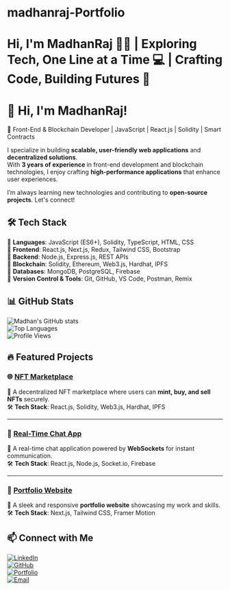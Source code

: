 # madhanraj-Portfolio
Hi, I'm MadhanRaj 👨‍💻 | Exploring Tech, One Line at a Time 💻 | Crafting Code, Building Futures 🚀
=======
# 👋 Hi, I'm MadhanRaj!  

🚀 Front-End & Blockchain Developer | JavaScript | React.js | Solidity | Smart Contracts  

I specialize in building **scalable, user-friendly web applications** and **decentralized solutions**.  
With **3 years of experience** in front-end development and blockchain technologies, I enjoy crafting **high-performance applications** that enhance user experiences.  

I’m always learning new technologies and contributing to **open-source projects**. Let's connect!  

## 🛠 Tech Stack  

🔹 **Languages**: JavaScript (ES6+), Solidity, TypeScript, HTML, CSS  
🔹 **Frontend**: React.js, Next.js, Redux, Tailwind CSS, Bootstrap  
🔹 **Backend**: Node.js, Express.js, REST APIs  
🔹 **Blockchain**: Solidity, Ethereum, Web3.js, Hardhat, IPFS  
🔹 **Databases**: MongoDB, PostgreSQL, Firebase  
🔹 **Version Control & Tools**: Git, GitHub, VS Code, Postman, Remix  

## 📊 GitHub Stats  

![Madhan's GitHub stats](https://github-readme-stats.vercel.app/api?username=madhancodes&show_icons=true&theme=radical)  
![Top Languages](https://github-readme-stats.vercel.app/api/top-langs/?username=madhancodes&layout=compact&theme=radical)  
![Profile Views](https://komarev.com/ghpvc/?username=madhancodes&color=brightgreen)  

## 🔥 Featured Projects  

### 🌐 [NFT Marketplace](https://github.com/madhancodes/nft-marketplace)  
🚀 A decentralized NFT marketplace where users can **mint, buy, and sell NFTs** securely.  
🛠 **Tech Stack**: React.js, Solidity, Web3.js, Hardhat, IPFS  

---

### 📡 [Real-Time Chat App](https://github.com/madhancodes/chat-app)  
💬 A real-time chat application powered by **WebSockets** for instant communication.  
🛠 **Tech Stack**: React.js, Node.js, Socket.io, Firebase  

---

### 🔗 [Portfolio Website](https://yourportfolio.com)  
🎨 A sleek and responsive **portfolio website** showcasing my work and skills.  
🛠 **Tech Stack**: Next.js, Tailwind CSS, Framer Motion  


## 📫 Connect with Me  

[![LinkedIn](https://img.shields.io/badge/LinkedIn-Connect-blue?style=flat&logo=linkedin)](https://linkedin.com/in/madhancodes)  
[![GitHub](https://img.shields.io/badge/GitHub-Follow-black?style=flat&logo=github)](https://github.com/madhancodes)  
[![Portfolio](https://img.shields.io/badge/Portfolio-Visit-green?style=flat&logo=internet-explorer)](https://yourportfolio.com)  
[![Email](https://img.shields.io/badge/Email-Contact-red?style=flat&logo=gmail)](mailto:madhancode404@gmail.com)
